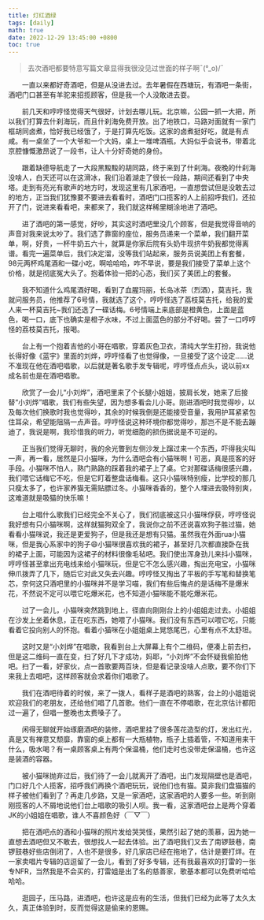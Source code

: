 ```yaml
---
title: 灯红酒绿
tags: [daily]
math: true
date: 2022-12-29 13:45:00 +0800
toc: true
---
```

>去次酒吧都要特意写篇文章显得我很没见过世面的样子啊¯\(°_o)/¯

&emsp;&emsp;一直以来都好奇酒吧，但是从没进去过。去年暑假在西塘玩，有酒吧一条街，酒吧门口甚至有羊驼来招揽顾客，但是我一个人没敢进去耍。

&emsp;&emsp;前几天和哼哼怪觉得天气很好，计划去哪儿玩。北京嘛，公园一抓一大把，所以我们打算去什刹海玩，而且什刹海免费开放。出了地铁口，马路对面就有一家门框胡同卤煮，恰好我已经饿了，于是打算先吃饭。这家的卤煮挺好吃，就是有点咸。有一桌坐了一个大爷和一个大妈，桌上一堆啤酒瓶，大妈似乎会说书，带着北京腔慷慨激昂说了一段书，让人十分好奇她的身份。

&emsp;&emsp;跟着缺德导航走了一大段黑黢黢的胡同路，终于来到了什刹海。夜晚的什刹海没啥人，白天还可以在这滑冰，我们沿着湖走了很长一段路，期间还看到了中央塔。走到有亮光有歌声的地方时，发现这里有几家酒吧，一直想尝试但是没敢去过的地方，正当我们犹豫要不要进去看看时，酒吧门口揽客的人上前招呼我们，还拉开了门，说进来看看吧，来都来了，我们就这样稀里糊涂地进了酒吧。

&emsp;&emsp;进了酒吧的第一感觉，好吵，其实这时酒吧里没几个顾客，但是我觉得音响的声音对我来说太吵了。我们选了靠窗的座位，服务员递来一个菜单，我们翻开菜单，啊，好贵，一杯牛奶五六十，就算是你家后院有头奶牛现挤牛奶我都觉得离谱。看完一遍菜单后，我们决定溜，没等我们站起来，服务员说美团上有套餐，98元两杯鸡尾酒和一碟小吃，啊哈哈哈，咋不早说，要是我们接受了菜单上这个价格，就是彻底冤大头了。抱着体验一把的心态，我们买了美团上的套餐。

&emsp;&emsp;我不知道什么鸡尾酒好喝，看到了血腥玛丽，长岛冰茶（烈酒），莫吉托，我就问服务员，他推荐了6号情，我就选了这个，哼哼怪选了荔枝莫吉托，给我的爱人来一杯莫吉托~我们还选了一碟话梅。6号情端上来底部是橙黄色，上面是蓝色，喝一口，底下也确实是橙子水味，不过上面蓝色的部分不好喝。尝了一口哼哼怪的荔枝莫吉托，报喝。

&emsp;&emsp;台上有一个抱着吉他的小哥在唱歌，穿着灰色卫衣，清纯大学生打扮，我说他长得好像《蓝宇》里面的刘烨，哼哼怪看了也觉得像，一旦接受了这个设定……说不准现在他在酒吧唱歌，以后就是著名歌手发专辑呢，哼哼怪点点头，说以前xx成名前也是在酒吧唱歌。

&emsp;&emsp;欣赏了一会儿“小刘烨”，酒吧里来了个长腿小姐姐，披肩长发，她来了后接替“小刘烨”唱歌，我们有些失望，因为想多看会儿小哥。刚进酒吧时我觉得吵，以及每次他们换歌时我也觉得吵，其余的时候我倒是还能接受音量，我用护耳紧紧包住耳朵，希望能阻隔一点声音。哼哼怪说这种环境你都觉得吵，那岂不是不能去蹦迪了，我说是啊，我珍惜我的听力，听觉细胞的损伤据说是不可逆的。

&emsp;&emsp;正当我们觉得无聊时，我的余光瞥到左侧沙发上蹿过来一个东西，吓得我尖叫一声，再一看，居然是只小猫咪，为什么酒吧会有小猫咪啊！可恶，真是揽客的好手段。小猫咪不怕人，熟门熟路的踩着我的裙子上了桌。它对那碟话梅很感兴趣，我们喂它话梅它不吃，但是它盯着整盘话梅看。这只小猫咪特别瘦，比学校的那几只瘦太多了，也许家养猫无需贴膘过冬。小猫咪香香的，整个人埋进去吸特别爽，这难道就是吸猫的快乐嘛！

&emsp;&emsp;台上唱什么歌我们已经完全不关心了，我们彻底被这只小猫咪俘获，哼哼怪说我好想有只小猫咪啊，这样就猫狗双全了，我说你之前不还说喜欢狗子胜过猫，她看看小猫咪说，我还是更爱狗子，但是我还是想有只猫。虽然我在外面rua小猫咪，但是我心系家中的狗子😄小猫咪很喜欢我的裙子，甚至好几次都直接卧在我的裙子上面，可能因为这裙子的材料很像毛毡吧。我们使出浑身劲儿来抖小猫咪，哼哼怪甚至拿出充电线来给小猫咪玩，但是它不怎么感兴趣，掏出充电宝，小猫咪伸爪拨弄了几下，随后它对此又失去兴趣。哼哼怪又掏出了平板的手写笔和替换笔芯，奈何这只酒吧里的小猫咪并不是学习喵，我们有些后悔点的是话梅不是爆米花，不然说不定可以喂它吃爆米花，也不知道小猫咪能不能吃爆米花。

&emsp;&emsp;过了一会儿，小猫咪突然跳到地上，径直向刚刚台上的小姐姐走过去。小姐姐在沙发上坐着休息，正在吃东西，她喂了小猫咪。我们没有东西可以喂它吃，只能看着它投向别人的怀抱。看着小猫咪在小姐姐桌上晃悠尾巴，心里有点不太舒坦。

&emsp;&emsp;这时又是“小刘烨”在唱歌，我看到台上大屏幕上有个二维码，便凑上前去扫，但是这二维码一直在变，扫了好几下才成功，妈耶，“小刘烨”不会怀疑我偷拍他吧。扫了一看，好家伙，点一首歌要两百块，但是看记录没啥人点歌，要不你们下来我上去唱吧，这样顾客就会求着你们唱歌了。

&emsp;&emsp;我们在酒吧待着的时候，来了一拨人，看样子是酒吧的熟客，台上的小姐姐说欢迎我们的老朋友，还给他们唱了几首歌。他们一直在不停唱歌，在北京估计都阳过一遍了，但唱一整晚也太费嗓子了。

&emsp;&emsp;闲得无聊就开始琢磨酒吧的装修，酒吧里挂了很多莲花造型的灯，发出红光，真是又有禅意又颓靡，靠窗的桌上都有一大瓶植物，瓶子上插着管，不知道用来干什么，吸水喝？有一桌顾客桌上有两个保温桶，他们走时也没带走保温桶，也许这是装酒的容器。

&emsp;&emsp;被小猫咪抛弃过后，我们待了一会儿就离开了酒吧，出门发现隔壁也是酒吧，门口好几个人揽客，招呼我们再换个酒吧玩玩，说他们也有猫。莫非我们盘猫猫的样子被他们看到了？再走几步路，又是一家酒吧，这家酒吧的人要多一些。听到刚刚揽客的人不屑地说他们台上唱歌的吸引人呗。我一看，这家酒吧台上是两个穿着JK的小姐姐在唱歌，谁人不喜颜色好（￣▽￣）

&emsp;&emsp;把在酒吧点的酒和小猫咪的照片发给哭哭怪，果然引起了她的羡慕，因为她一直想去酒吧但又不敢去，很想找人一起去体验。出了酒吧我们又去了南锣鼓巷，南锣鼓巷好些店倒闭了，人也不是很多，好几家店已经在拖地了，估计是要打烊。在一家卖唱片专辑的店逗留了一会儿，看到了好多专辑，还有我最喜欢的打雷的一张专NFR，当然我是不会买的，打雷姐是出了名的慈善家，歌基本都可以免费听哈哈哈哈。

&emsp;&emsp;逛园子，压马路，进酒吧，也许这是应有的生活，但我们已经为此等了太久太久，真正体验到时，反而觉得这是偷来的恩赐。